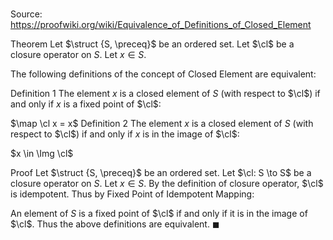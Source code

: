 # 

Source: https://proofwiki.org/wiki/Equivalence_of_Definitions_of_Closed_Element



Theorem
Let $\struct {S, \preceq}$ be an ordered set.
Let $\cl$ be a closure operator on $S$.
Let $x \in S$.

The following definitions of the concept of Closed Element are equivalent:

Definition 1
The element $x$ is a closed element of $S$ (with respect to $\cl$) if and only if $x$ is a fixed point of $\cl$:

$\map \cl x = x$
Definition 2
The element $x$ is a closed element of $S$ (with respect to $\cl$) if and only if $x$ is in the image of $\cl$:

$x \in \Img \cl$


Proof
Let $\struct {S, \preceq}$ be an ordered set.
Let $\cl: S \to S$ be a closure operator on $S$.
Let $x \in S$.
By the definition of closure operator, $\cl$ is idempotent.
Thus by Fixed Point of Idempotent Mapping:

An element of $S$ is a fixed point of $\cl$ if and only if it is in the image of $\cl$.
Thus the above definitions are equivalent.
$\blacksquare$





